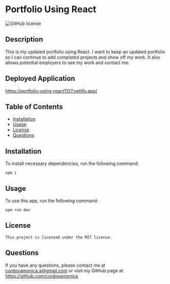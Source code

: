 # Portfolio Using React
![GitHub license](https://img.shields.io/badge/license-MIT-blue.svg)

## Description
This is my updated portfolio using React. I want to keep an updated portfolio so I can continue to add completed projects and show off my work. It also allows potential employers to see my work and contact me.

## Deployed Application
https://portfolio-using-react1137.netlify.app/

## Table of Contents
* [Installation](#installation)
* [Usage](#usage)
* [License](#license)
* [Questions](#questions)

## Installation
To install necessary dependencies, run the following command:
```
npm i
```


## Usage
To use this app, run the following command:
```
npm run dev
```

## License
    This project is licensed under the MIT license.

## Questions
If you have any questions, please contact me at cordovamonica.a@gmail.com or visit my GitHub page at https://github.com/cordovamonica
